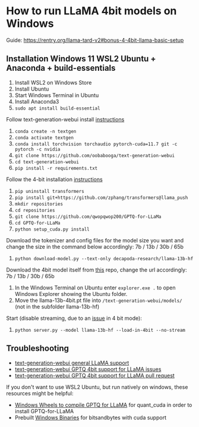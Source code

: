 # How to run LLaMA 4bit models on Windows

Guide: https://rentry.org/llama-tard-v2#bonus-4-4bit-llama-basic-setup

## Installation Windows 11 WSL2 Ubuntu + Anaconda + build-essentials
1. Install WSL2 on Windows Store
2. Install Ubuntu
3. Start Windows Terminal in Ubuntu
4. Install Anaconda3
5. `sudo apt install build-essential`

Follow text-generation-webui install [instructions](https://github.com/oobabooga/text-generation-webui)
1. `conda create -n textgen`
2. `conda activate textgen`
3. `conda install torchvision torchaudio pytorch-cuda=11.7 git -c pytorch -c nvidia`
4. `git clone https://github.com/oobabooga/text-generation-webui`
5. `cd text-generation-webui`
6. `pip install -r requirements.txt`

Follow the 4-bit installation [instructions](https://github.com/oobabooga/text-generation-webui/wiki/LLaMA-model#4-bit-mode)
1. `pip uninstall transformers`
2. `pip install git+https://github.com/zphang/transformers@llama_push`
3. `mkdir repositories`
4. `cd repositories`
5. `git clone https://github.com/qwopqwop200/GPTQ-for-LLaMa`
6. `cd GPTQ-for-LLaMa`
7. `python setup_cuda.py install`

Download the tokenizer and config files for the model size you want and change the size in the command below accordingly: 7b / 13b / 30b / 65b
1. `python download-model.py --text-only decapoda-research/llama-13b-hf`

Download the 4bit model itself from [this](https://huggingface.co/decapoda-research/llama-13b-hf-int4/tree/main) repo, change the url accordingly: 7b / 13b / 30b / 65b
1. In the Windows Terminal on Ubuntu enter `explorer.exe .` to open Windows Explorer showing the Ubuntu folder.
2. Move the llama-13b-4bit.pt file into `/text-generation-webui/models/` (not in the subfolder llama-13b-hf)

Start (disable streaming, due to an [issue](https://github.com/oobabooga/text-generation-webui/issues/147) in 4 bit mode):
1. `python server.py --model llama-13b-hf --load-in-4bit --no-stream`


## Troubleshooting

- [text-generation-webui general LLaMA support](https://github.com/oobabooga/text-generation-webui/issues/147)
- [text-generation-webui GPTQ 4bit support for LLaMA issues](https://github.com/oobabooga/text-generation-webui/issues/177)
- [text-generation-webui GPTQ 4bit support for LLaMA pull request](https://github.com/oobabooga/text-generation-webui/pull/206)

If you don't want to use WSL2 Ubuntu, but run natively on windows, these resources might be helpful:

- [Windows Wheels to compile GPTQ for LLaMA](https://github.com/qwopqwop200/GPTQ-for-LLaMa/issues/11#issuecomment-1464958666) for quant_cuda in order to install GPTQ-for-LLaMA
- Prebuilt [Windows Binaries](https://github.com/oobabooga/text-generation-webui/issues/147#issuecomment-1456040134) for bitsandbytes with cuda support
